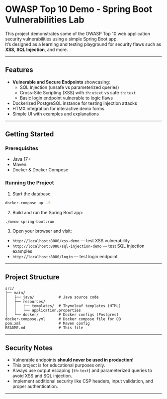 # OWASP Top 10 Demo - Spring Boot Vulnerabilities Lab

This project demonstrates some of the OWASP Top 10 web application security vulnerabilities using a simple Spring Boot app.  
It’s designed as a learning and testing playground for security flaws such as **XSS**, **SQL Injection**, and more.

---

## Features

- **Vulnerable and Secure Endpoints** showcasing:
  - SQL Injection (unsafe vs parameterized queries)
  - Cross-Site Scripting (XSS) with `th:utext` vs safe `th:text`
  - Basic login endpoint vulnerable to logic flaws
- Dockerized PostgreSQL instance for testing injection attacks
- HTMX integration for interactive demo forms
- Simple UI with examples and explanations

---

## Getting Started

### Prerequisites

- Java 17+
- Maven
- Docker & Docker Compose

### Running the Project

1. Start the database:

```bash
docker-compose up -d
```

2. Build and run the Spring Boot app:

```bash
./mvnw spring-boot:run
```

3. Open your browser and visit:

- `http://localhost:8080/xss-demo` — test XSS vulnerability
- `http://localhost:8080/sql-injection-demo` — test SQL injection examples
- `http://localhost:8080/login` — test login endpoint

---

## Project Structure

```
src/
├── main/
│   ├── java/           # Java source code
│   ├── resources/
│   │   ├── templates/  # Thymeleaf templates (HTML)
│   │   └── application.properties
│   └── docker/         # Docker configs (Postgres)
docker-compose.yml      # Docker compose file for DB
pom.xml                 # Maven config
README.md               # This file
```

---

## Security Notes

- Vulnerable endpoints **should never be used in production!**  
- This project is for educational purposes only.
- Always use output escaping (`th:text`) and parameterized queries to avoid XSS and SQL injection.
- Implement additional security like CSP headers, input validation, and proper authentication.

---


